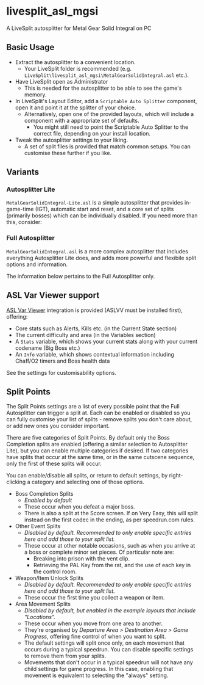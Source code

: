 # livesplit_asl_mgsi
A LiveSplit autosplitter for Metal Gear Solid Integral on PC

## Basic Usage
* Extract the autosplitter to a convenient location.
  * Your LiveSplit folder is recommended (e.g. `LiveSplit\livesplit_asl_mgsi\MetalGearSolidIntegral.asl` etc.).
* Have LiveSplit open as Administrator
  * This is needed for the autosplitter to be able to see the game's memory.
* In LiveSplit's Layout Editor, add a `Scriptable Auto Splitter` component, open it and point it at the splitter of your choice.
  * Alternatively, open one of the provided layouts, which will include a component with a appropriate set of defaults.
    * You might still need to point the Scriptable Auto Splitter to the correct file, depending on your install location.
* Tweak the autosplitter settings to your liking.
  * A set of split files is provided that match common setups. You can customise these further if you like.

## Variants
### Autosplitter Lite
`MetalGearSolidIntegral-Lite.asl` is a simple autosplitter that provides in-game-time (IGT), automatic start and reset, and a core set of splits (primarily bosses) which can be individually disabled. If you need more than this, consider:
### Full Autosplitter
`MetalGearSolidIntegral.asl` is a more complex autosplitter that includes everything Autosplitter Lite does, and adds more powerful and flexibile split options and information.

The information below pertains to the Full Autosplitter only.

## ASL Var Viewer support
[ASL Var Viewer](https://github.com/hawkerm/LiveSplit.ASLVarViewer) integration is provided (ASLVV must be installed first), offering:

* Core stats such as Alerts, Kills etc. (in the Current State section)
* The current difficulty and area (in the Variables section)
* A `Stats` variable, which shows your current stats along with your current codename (Big Boss etc.)
* An `Info` variable, which shows contextual information including Chaff/O2 timers and Boss health data

See the settings for customisability options.

## Split Points
The Split Points settings are a list of every possible point that the Full Autosplitter can trigger a split at. Each can be enabled or disabled so you can fully customise your list of splits - remove splits you don't care about, or add new ones you consider important.

There are five categories of Split Points. By default only the Boss Completion splits are enabled (offering a similar selection to Autosplitter Lite), but you can enable multiple categories if desired. If two categories have splits that occur at the same time, or in the same cutscene sequence, only the first of these splits will occur.

You can enable/disable all splits, or return to default settings, by right-clicking a category and selecting one of those options.

* Boss Completion Splits
  * *Enabled by default*
  * These occur when you defeat a major boss.
  * There is also a split at the Score screen. If on Very Easy, this will split instead on the first codec in the ending, as per speedrun.com rules.
* Other Event Splits
  * *Disabled by default. Recommended to only enable specific entries here and add those to your split list.*
  * These occur at other notable occasions, such as when you arrive at a boss or complete minor set pieces. Of particular note are:
    * Breaking into prison with the vent clip.
    * Retrieving the PAL Key from the rat, and the use of each key in the control room.
* Weapon/Item Unlock Splits
  * *Disabled by default. Recommended to only enable specific entries here and add those to your split list.*
  * These occur the first time you collect a weapon or item.
* Area Movement Splits
  * *Disabled by default, but enabled in the example layouts that include "Locations".*
  * These occur when you move from one area to another.
  * They're organised by *Departure Area > Destination Area > Game Progress*, offering fine control of when you want to split.
  * The default settings will split once only, on each movement that occurs during a typical speedrun. You can disable specific settings to remove them from your splits.
  * Movements that don't occur in a typical speedrun will not have any child settings for game progress. In this case, enabling that movement is equivalent to selecting the "always" setting.

